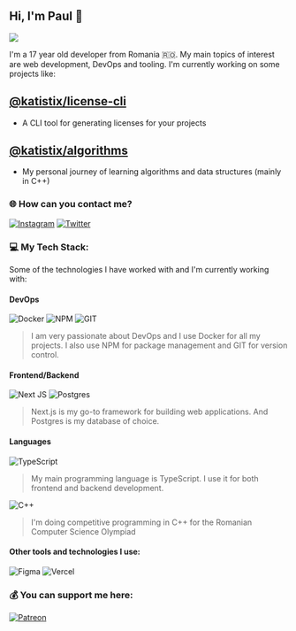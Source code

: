 ## Hi, I'm Paul 👋

[![](https://visitcount.itsvg.in/api?id=katistix&icon=0&color=0)](https://visitcount.itsvg.in)

I'm a 17 year old developer from Romania 🇷🇴. My main topics of interest are web development, DevOps and tooling. I'm currently working on some projects like:

## [**@katistix/license-cli**](https://github.com/katistix/license-cli)

-   A CLI tool for generating licenses for your projects

## [**@katistix/algorithms**](https://github.com/katistix/algorithms)

-   My personal journey of learning algorithms and data structures (mainly in C++)

### 🌐 How can you contact me?

[![Instagram](https://img.shields.io/badge/Instagram-%23E4405F.svg?logo=Instagram&logoColor=white)](https://instagram.com/katistix) [![Twitter](https://img.shields.io/badge/Twitter-%231DA1F2.svg?logo=Twitter&logoColor=white)](https://twitter.com/katistix)

### 💻 My Tech Stack:

Some of the technologies I have worked with and I'm currently working with:

#### DevOps

![Docker](https://img.shields.io/badge/docker-%230db7ed.svg?style=flat&logo=docker&logoColor=white) ![NPM](https://img.shields.io/badge/NPM-%23CB3837.svg?style=flat&logo=npm&logoColor=white) ![GIT](https://img.shields.io/badge/Git-fc6d26?style=flat&logo=git&logoColor=white)

> I am very passionate about DevOps and I use Docker for all my projects. I also use NPM for package management and GIT for version control.

#### Frontend/Backend

![Next JS](https://img.shields.io/badge/Next-black?style=flat&logo=next.js&logoColor=white) ![Postgres](https://img.shields.io/badge/postgres-%23316192.svg?style=flat&logo=postgresql&logoColor=white)

> Next.js is my go-to framework for building web applications. And Postgres is my database of choice.

#### Languages

![TypeScript](https://img.shields.io/badge/TypeScript-%23007ACC.svg?style=flat&logo=typescript&logoColor=white)

> My main programming language is TypeScript. I use it for both frontend and backend development.

![C++](https://img.shields.io/badge/c++-%2300599C.svg?style=flat&logo=c%2B%2B&logoColor=white)

> I'm doing competitive programming in C++ for the Romanian Computer Science Olympiad

#### Other tools and technologies I use:

![Figma](https://img.shields.io/badge/figma-%23F24E1E.svg?style=flat&logo=figma&logoColor=white) ![Vercel](https://img.shields.io/badge/vercel-%23000000.svg?style=flat&logo=vercel&logoColor=white)

### 💰 You can support me here:

[![Patreon](https://img.shields.io/badge/Patreon-F96854?style=for-the-badge&logo=patreon&logoColor=white)](https://patreon.com/katistix)

<!-- Proudly created with GPRM ( https://gprm.itsvg.in ) -->
